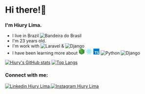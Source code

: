 # Hi there!👋

### I'm Hiury Lima.

- I live in Brazil <img src="https://user-images.githubusercontent.com/69491885/139614755-ff952115-89e5-4ff7-a687-32ccafc7a295.png" alt="Bandeira do Brasil" height="20" width="20"/>
- I'm 23 years old.
- I'm work with <img src="https://cdn.jsdelivr.net/gh/devicons/devicon/icons/laravel/laravel-plain.svg" alt="Laravel" height="20" width="20" title="Laravel" />   &   <img src="https://cdn.jsdelivr.net/gh/devicons/devicon/icons/django/django-plain.svg" alt="Django" height="20" width="20" style="max-width:100%;" title="Django" />
- I have been learning more about <img src="https://raw.githubusercontent.com/devicons/devicon/master/icons/nodejs/nodejs-original.svg" alt="NodeJS" height="20" width="20" style="max-width:100%;" title="NodeJS" /> <img src="https://raw.githubusercontent.com/devicons/devicon/master/icons/react/react-original.svg" alt="React" height="20" width="20" style="max-width:100%;" title="React" /> <img src="https://raw.githubusercontent.com/devicons/devicon/master/icons/typescript/typescript-original.svg" alt="TypeScript" height="20" width="20" style="max-width:100%;" title="TypeScript" /> <img src="https://cdn.jsdelivr.net/gh/devicons/devicon/icons/python/python-original.svg" alt="Python" height="20" width="20" style="max-width:100%;" title="Python" /> <img src="https://cdn.jsdelivr.net/gh/devicons/devicon/icons/django/django-plain.svg" alt="Django" height="20" width="20" style="max-width:100%;" title="Django" />
          

[![Hiury's GitHub stats](https://github-readme-stats.vercel.app/api?username=DevHiuryLima&count_private=true&show_icons=true&theme=dark)](https://github.com/DevHiuryLima/github-readme-stats) [![Top Langs](https://github-readme-stats.vercel.app/api/top-langs/?username=DevHiuryLima&theme=dark&layout=compact&)](https://github.com/DevHiuryLima/github-readme-stats)

### Connect with me:
<a align="center" href="https://www.linkedin.com/in/devhiurylima/" target="_blank" title="Linkedin">
  <img align="center" src="https://cdn.jsdelivr.net/npm/simple-icons@3.0.1/icons/linkedin.svg" alt="Linkedin Hiury Lima" height="30" width="40" style="max-width:100%;">
</a>

<a align="center" href="https://www.instagram.com/devhiurylima/" target="_blank" title="Instagram">
  <img align="center" src="https://cdn.jsdelivr.net/npm/simple-icons@3.0.1/icons/instagram.svg" alt="Instagram Hiury Lima" height="30" width="40" style="max-width:100%;">
</a>

